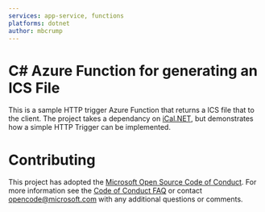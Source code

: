 ```yaml
---
services: app-service, functions
platforms: dotnet
author: mbcrump
---
```


# C<span>#</span> Azure Function for generating an ICS File 

This is a sample HTTP trigger Azure Function that returns a ICS file that to the client. The project takes a dependancy on [iCal.NET](https://github.com/rianjs/ical.net), but demonstrates how a simple HTTP Trigger can be implemented. 

# Contributing

This project has adopted the [Microsoft Open Source Code of Conduct](https://opensource.microsoft.com/codeofconduct/). For more information see the [Code of Conduct FAQ](https://opensource.microsoft.com/codeofconduct/faq/) or contact [opencode@microsoft.com](mailto:opencode@microsoft.com) with any additional questions or comments.

